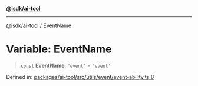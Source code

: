 [**@isdk/ai-tool**](../README.md)

***

[@isdk/ai-tool](../globals.md) / EventName

# Variable: EventName

> `const` **EventName**: `"event"` = `'event'`

Defined in: [packages/ai-tool/src/utils/event/event-ability.ts:8](https://github.com/isdk/ai-tool.js/blob/c084189f913fb955b91b492de68bd07ce78f8c82/src/utils/event/event-ability.ts#L8)

